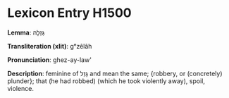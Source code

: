 # Lexicon Entry H1500

**Lemma**: גְּזֵלָה

**Transliteration (xlit)**: gᵉzêlâh

**Pronunciation**: ghez-ay-law'

**Description**:
feminine of גָּזֵל and mean the same; {robbery, or (concretely) plunder}; that (he had robbed) (which he took violently away), spoil, violence.
